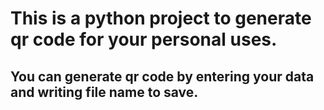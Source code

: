 # This is a python project to generate qr code for your personal uses.
## You can generate qr code by entering your data and writing file name to save.
